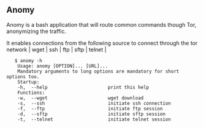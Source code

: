 ## Anomy
Anomy is a bash application that will route common commands though Tor, anonymizing the traffic. 

It enables connections from the following source to connect through the tor network
| wget | ssh | ftp | sftp | telnet |


       $ anomy -h
        Usage: anomy [OPTION]... [URL]...
        Mandatory arguments to long options are mandatory for short options too.
        Startup:
        -h,  --help                      print this help
        Functions:
        -w,  --wget                      wget download
        -s,  --ssh                       initiate ssh connection
        -f,  --ftp                       initiate ftp session
        -d,  --sftp                      initiate sftp session
        -t,  --telnet                    initiate telnet session

